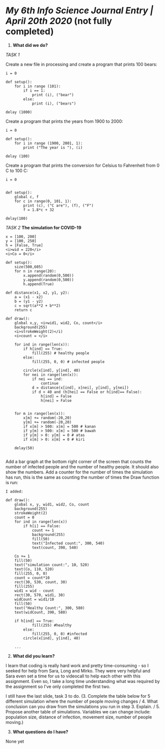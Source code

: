 # *My 6th Info Science Journal Entry | April 20th 2020* (not fully completed)

1. **What did we do?**


<i>TASK 1</i>

Create a new file in processing and create a program that prints 100 bears:

```
i = 0

def setup():
    for i in range (101):
        if i == 1:
            print (i), ("bear")
        else:
            print (i), ("bears")
            
delay (1000)

```

Create a program that prints the years from 1900 to 2000:

```
i = 0

def setup():
    for i in range (1900, 2001, 1):
        print ("The year is "), (i)
        
delay (100)

```

Create a program that prints the conversion for Celsius to Fahrenheit 
from 0 C to 100 C:

```
i = 0


def setup():
    global c, f
    for c in range(0, 101, 1):
        print (c), ("C are"), (f), ("F")
        f = 1.8*c + 32
        
delay(100)
```

<i>TASK 2</i>
<b>The simulation for COVID-19</b>

```
x = [100, 200]
y = [100, 250]
h = [False, True]
<i>wid = 220</i>
<i>Co = 0</i>

def setup():
    size(500,605)
    for n in range(20):
        x.append(random(0,500))
        y.append(random(0,500))
        h.append(True)
        
def distance(x1, x2, y1, y2):
    a = (x1 - x2)
    b = (y1 - y2) 
    c = sqrt(a**2 + b**2)
    return c
        
def draw():
    global x,y, <i>wid1, wid2, Co, count</i>
    background(255)
    <i>strokeWeight(2)</i)
    <i>count = </i>
        
    for ind in range(len(x)):
        if h[ind] == True:
            fill(255) # healthy people
        else:
            fill(255, 0, 0) # infected people
            
        circle(x[ind], y[ind], 40)
        for nei in range(len(x)):
            if nei == ind:
                continue
            d = distance(x[ind], x[nei], y[ind], y[nei])
            if d < 40 and (h[hei] == False or h[ind]== False):
                h[ind] = False
                h[nei] = False
      
        
    for m in range(len(x)):
        x[m] += random(-20,20)
        y[m] += random(-20,20)
        if x[m] > 500: x[m] = 500 # kanan
        if y[m] > 500: x[m] = 500 # bawah
        if y[m] > 0: y[m] = 0 # atas
        if x[m] > 0: x[m] = 0 # kiri
    
    delay(50)
   

```

Add a bar graph at the bottom right corner of the screen that counts the number of infected people and the number of healthy people. It should also show the numbers. Add a counter for the number of times the simulation has run, this is the same as counting the number of times the Draw function is run:


```
I added:

def draw():
    global x, y, wid1, wid2, Co, count
    background(255)
    strokeWeight(2)
    count = 0
    for ind in range(len(x))
        if h[i] == False:
            count += 1
            background(255)
            fill(50)
            text("Infected count:", 300, 540)
            text(count, 390, 540)
            
    Co += 1
    fill(50)
    text("simulation count:", 10, 520)
    text(Co, 110, 520)
    fill(255, 0, 0)
    count = count*10
    rect(30, 530, count, 30)
    fill(255)
    wid1 = wid - count
    rect(30, 570, wid1, 30)
    widCount = wid1/10
    fill(50)
    text("Healthy Count:", 300, 580)
    text(widCount, 390, 580)
    
    if h[ind] == True:
            fill(255) #healthy
        else:
            fill(255, 0, 0) #infected
        circle(x[ind], y[ind], 40)
        
    ...

```





2. **What did you learn?**

I learn that coding is really hard work and pretty time-consuming - so I seeked for help from Sara, Long and Mirko. They were very helpful and Sara even set a time for us to videocall to help each other with this assignment. Even so, I take a long time understanding what was required by the assignment so I've only completed the first two.

I still have the last slide, task 3 to do. (3. Complete the table below for 5 different simulation where the number of people moving changes / 4. What conclusion can you draw from the simulations you run in step 3. Explain. / 5. Propose another table of simulations. Variables we can change include: population size, distance of infection, movement size, number of people moving.)



3. **What questions do I have?**

None yet

